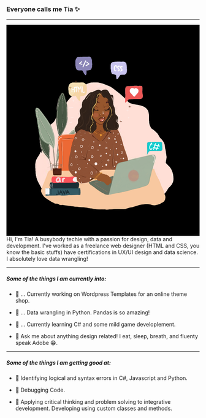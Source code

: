 ### Everyone calls me Tia ✨ 
---

<img align="right" width="550" height="550" src="https://github.com/tiaharris90/tiaharris90/blob/main/blk%20copy.png">

Hi, I'm Tia! A busybody techie with a passion for design, data and development. I've worked as a freelance web designer (HTML and CSS, you know the basic stuffs) have certifications in UX/UI design and data science. I absolutely love data wrangling!



---

##### Some of the things I am currently into:

 - 🌺 ... Currently working on Wordpress Templates for an  online theme shop.

 - 🌺 ... Data wrangling in Python. Pandas is so amazing!

 - 🌺 ... Currently learning C# and some mild game developlement.

 - 🌺 Ask me about anything design related! I eat, sleep, breath, and fluenty speak Adobe 😁.

---

##### Some of the things I am getting good at:

 
  - 🌺 Identifying logical and syntax errors in C#, Javascript and Python.

  - 🌺 Debugging Code.

  - 🌺 Applying critical thinking and problem solving to integrative development. Developing using custom classes and methods.

